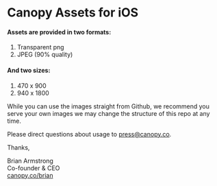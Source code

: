 Canopy Assets for iOS
==============

#### Assets are provided in two formats:

1. Transparent png
2. JPEG (90% quality)

#### And two sizes:

1. 470 x 900
2. 940 x 1800

While you can use the images straight from Github, we recommend you serve your own images we may change the structure of this repo at any time.

Please direct questions about usage to press@canopy.co.

Thanks,

Brian Armstrong <br>
Co-founder & CEO <br>
[canopy.co/brian](https://canopy.co/brian)
